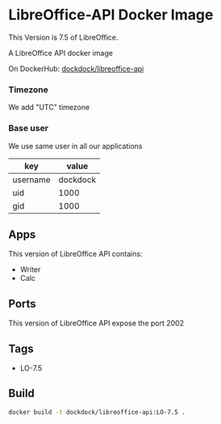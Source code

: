 # LibreOffice-API Docker Image

This Version is 7.5 of LibreOffice.

A LibreOffice API docker image

On DockerHub: [dockdock/libreoffice-api](hhttps://hub.docker.com/r/dockdock/libreoffice-api)


### Timezone

We add "UTC" timezone

### Base user

We use same user in all our applications

| key      | value     |
|----------|-----------|
| username | dockdock  |
| uid      | 1000      |
| gid      | 1000      |

##  Apps

This version of LibreOffice API contains:

- Writer
- Calc

## Ports

This version of LibreOffice API expose the port 2002

## Tags

- LO-7.5

## Build

```bash
docker build -t dockdock/libreoffice-api:LO-7.5 .
```
